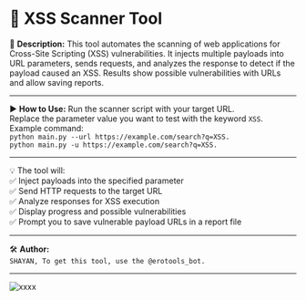 # 🚀 **XSS Scanner Tool**


📝 **Description:**
This tool automates the scanning of web applications for Cross-Site Scripting (XSS) vulnerabilities. 
It injects multiple payloads into URL parameters, sends requests, and analyzes the response to detect 
if the payload caused an XSS. Results show possible vulnerabilities with URLs and allow saving reports.

-----------------------------------------------
▶️ **How to Use:**
Run the scanner script with your target URL.  
Replace the parameter value you want to test with the keyword `XSS`.  
Example command:  
`python main.py --url https://example.com/search?q=XSS.`  
`python main.py -u https://example.com/search?q=XSS.`

-----------------------------------------------
💡 The tool will:  
✅ Inject payloads into the specified parameter  
✅ Send HTTP requests to the target URL  
✅ Analyze responses for XSS execution  
✅ Display progress and possible vulnerabilities  
✅ Prompt you to save vulnerable payload URLs in a report file 

-----------------------------------------------
🛠️ **Author:**  
`SHAYAN, To get this tool, use the @erotools_bot.`

-----------------------------------------------
![xxxx](https://github.com/user-attachments/assets/b4e2e20f-aaf6-4e0b-9435-163c9ae76bd8)

